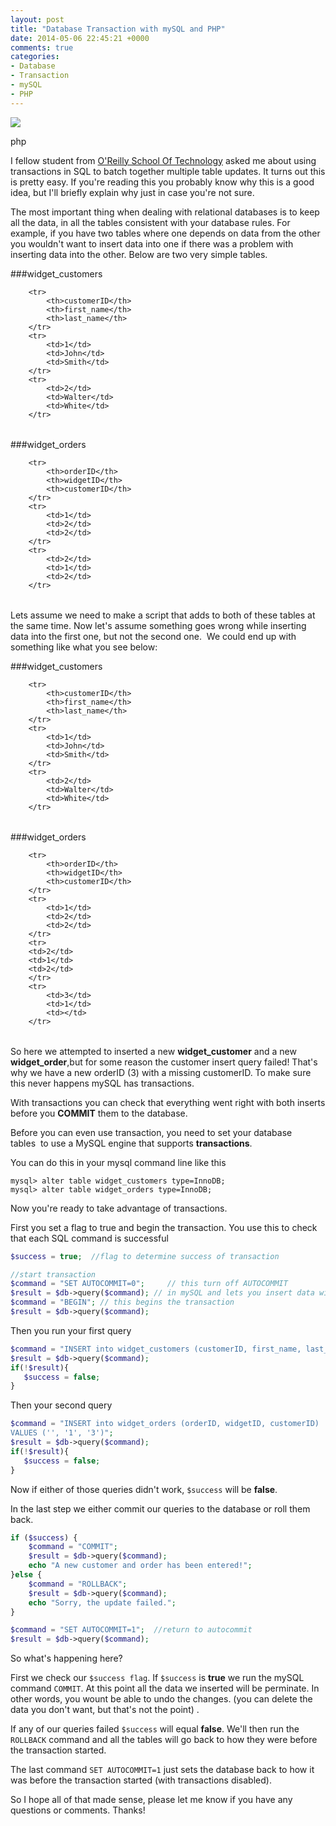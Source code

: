 ```yaml
---
layout: post
title: "Database Transaction with mySQL and PHP"
date: 2014-05-06 22:45:21 +0000
comments: true
categories: 
- Database
- Transaction
- mySQL
- PHP
---
```

<img src="images/Code-Works.png" />

php

I fellow student from [O'Reilly School Of Technology](http://www.oreillyschool.com) asked me about using transactions in SQL to batch together multiple table updates. It turns out this is pretty easy. If you're reading this you probably know why this is a good idea, but I'll briefly explain why just in case you're not sure.

The most important thing when dealing with relational databases is to keep all the data, in all the tables consistent with your database rules. For example, if you have two tables where one depends on data from the other you wouldn't want to insert data into one if there was a problem with inserting data into the other. Below are two very simple tables.<!--more-->

###widget_customers

<table class="table">
    
        <tr>
            <th>customerID</th>
            <th>first_name</th>
            <th>last_name</th>
        </tr>
        <tr>
            <td>1</td>
            <td>John</td>
            <td>Smith</td>
        </tr>
        <tr>
            <td>2</td>
            <td>Walter</td>
            <td>White</td>
        </tr>
    
</table>

###widget_orders

<table class="table">
    
        <tr>
            <th>orderID</th>
            <th>widgetID</th>
            <th>customerID</th>
        </tr>
        <tr>
            <td>1</td>
            <td>2</td>
            <td>2</td>
        </tr>
        <tr>
            <td>2</td>
            <td>1</td>
            <td>2</td>
        </tr>
    
</table>

Lets assume we need to make a script that adds to both of these tables at the same time. Now let's assume something goes wrong while inserting data into the first one, but not the second one.  We could end up with something like what you see below:

###widget_customers

<table class="table">
    
        <tr>
            <th>customerID</th>
            <th>first_name</th>
            <th>last_name</th>
        </tr>
        <tr>
            <td>1</td>
            <td>John</td>
            <td>Smith</td>
        </tr>
        <tr>
            <td>2</td>
            <td>Walter</td>
            <td>White</td>
        </tr>
    
</table>

###widget_orders

<table class="table">
    
        <tr>
            <th>orderID</th>
            <th>widgetID</th>
            <th>customerID</th>
        </tr>
        <tr>
            <td>1</td>
            <td>2</td>
            <td>2</td>
        </tr>
        <tr>
        <td>2</td>
        <td>1</td>
        <td>2</td>
        </tr>
        <tr>
            <td>3</td>
            <td>1</td>
            <td></td>
        </tr>
    
</table>

So here we attempted to inserted a new **widget\_customer** and a new **widget_order**,but for some reason the customer insert query failed! That's why we have a new orderID (3) with a missing customerID. To make sure this never happens mySQL has transactions.

With transactions you can check that everything went right with both inserts before you **COMMIT** them to the database.

Before you can even use transaction, you need to set your database tables  to use a MySQL engine that supports <b>transactions</b>.

You can do this in your mysql command line like this

```
mysql> alter table widget_customers type=InnoDB;
mysql> alter table widget_orders type=InnoDB;
```

Now you're ready to take advantage of transactions.

First you set a flag to true and begin the transaction. You use this to check that each SQL command is successful

```PHP
$success = true;  //flag to determine success of transaction

//start transaction
$command = "SET AUTOCOMMIT=0";     // this turn off AUTOCOMMIT 
$result = $db->query($command); // in mySQL and lets you insert data without it being perminate 
$command = "BEGIN"; // this begins the transaction
$result = $db->query($command);
```

Then you run your first query

```PHP
$command = "INSERT into widget_customers (customerID, first_name, last_name) VALUES ('','Jessie','James')";
$result = $db->query($command);
if(!$result){
   $success = false;
}
```

Then your second query

```PHP
$command = "INSERT into widget_orders (orderID, widgetID, customerID)
VALUES ('', '1', '3')";
$result = $db->query($command);
if(!$result){
   $success = false;
}
```

Now if either of those queries didn't work, `$success` will be **false**.

In the last step we either commit our queries to the database or roll them back.

```PHP
if ($success) {
    $command = "COMMIT";
    $result = $db->query($command);
    echo "A new customer and order has been entered!";
}else {
    $command = "ROLLBACK";
    $result = $db->query($command);
    echo "Sorry, the update failed.";
}

$command = "SET AUTOCOMMIT=1";  //return to autocommit
$result = $db->query($command);
```
So what's happening here?

First we check our `$success flag`. If `$success` is **true** we run the mySQL command `COMMIT`. At this point all the data we inserted will be perminate. In other words, you wount be able to undo the changes. (you can delete the data you don't want, but that's not the point) .

If any of our queries failed `$success` will equal **false**. We'll then run the `ROLLBACK` command and all the tables will go back to how they were before the transaction started.

The last command `SET AUTOCOMMIT=1` just sets the database back to how it was before the transaction started (with transactions disabled).

So I hope all of that made sense, please let me know if you have any questions or comments. Thanks!